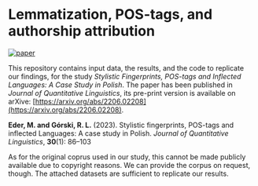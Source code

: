 # Lemmatization, POS-tags, and authorship attribution

[![paper](https://img.shields.io/badge/arXiv-2206.02208-green)](https://arxiv.org/abs/2206.02208)

This repository contains input data, the results, and the code to replicate our findings, for the study _Stylistic Fingerprints, POS-tags and Inflected Languages: A Case Study in Polish_. The paper has been published in _Journal of Quantitative Linguistics_, its pre-print version is available on arXive: [https://arxiv.org/abs/2206.02208](https://arxiv.org/abs/2206.02208). 

**Eder, M. and Górski, R. L.** (2023). Stylistic fingerprints, POS-tags and inflected Languages: A case study in Polish. _Journal of Quantitative Linguistics_, **30**(1): 86–103

As for the original coprus used in our study, this cannot be made publicly available due to copyright reasons. We can provide the corpus on request, though. The attached datasets are sufficient to replicate our results. 

